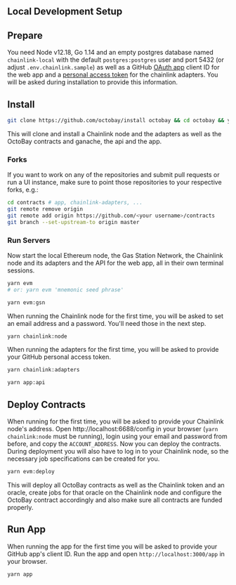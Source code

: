 ## Local Development Setup

## Prepare

You need Node v12.18, Go 1.14 and an empty postgres database named `chainlink-local` with the default `postgres:postgres` user and port 5432 (or adjust `.env.chainlink.sample`) as well as a GitHub [OAuth app](https://github.com/settings/applications/new) client ID for the web app and a [personal access token](https://github.com/settings/tokens/new) for the chainlink adapters. You will be asked during installation to provide this information.

## Install

```bash
git clone https://github.com/octobay/install octobay && cd octobay && yarn
```

This will clone and install a Chainlink node and the adapters as well as the OctoBay contracts and ganache, the api and the app.

### Forks

If you want to work on any of the repositories and submit pull requests or run a UI instance, make sure to point those repositories to your respective forks, e.g.:

```bash
cd contracts # app, chainlink-adapters, ...
git remote remove origin
git remote add origin https://github.com/<your username>/contracts
git branch --set-upstream-to origin master
```


### Run Servers

Now start the local Ethereum node, the Gas Station Network, the Chainlink node and its adapters and the API for the web app, all in their own terminal sessions.

```bash
yarn evm
# or: yarn evm 'mnemonic seed phrase'
```

```bash
yarn evm:gsn
```

When running the Chainlink node for the first time, you will be asked to set an email address and a password. You'll need those in the next step.

```bash
yarn chainlink:node
```

When running the adapters for the first time, you will be asked to provide your GitHub personal access token.

```bash
yarn chainlink:adapters
```

```bash
yarn app:api
```

## Deploy Contracts

When running for the first time, you will be asked to provide your Chainlink node's address. Open http://localhost:6688/config in your browser (`yarn chainlink:node` must be running), login using your email and password from before, and copy the `ACCOUNT_ADDRESS`. Now you can deploy the contracts. During deployment you will also have to log in to your Chainlink node, so the necessary job specifications can be created for you.

```bash
yarn evm:deploy
```

This will deploy all OctoBay contracts as well as the Chainlink token and an oracle, create jobs for that oracle on the Chainlink node and configure the OctoBay contract accordingly and also make sure all contracts are funded properly.

## Run App

When running the app for the first time you will be asked to provide your GitHub app's client ID.
Run the app and open `http://localhost:3000/app` in your browser.

```bash
yarn app
```
